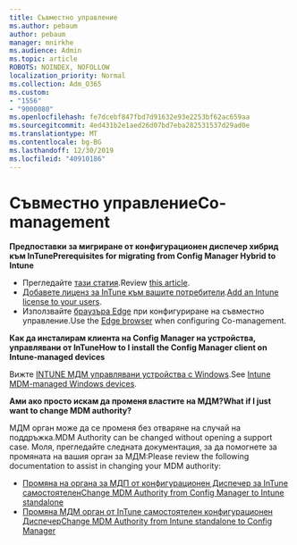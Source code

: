 ```yaml
---
title: Съвместно управление
ms.author: pebaum
author: pebaum
manager: mnirkhe
ms.audience: Admin
ms.topic: article
ROBOTS: NOINDEX, NOFOLLOW
localization_priority: Normal
ms.collection: Adm_O365
ms.custom:
- "1556"
- "9000080"
ms.openlocfilehash: fe7dcebf847fbd7d91632e93e2253bf62ac659aa
ms.sourcegitcommit: 4ed431b2e1aed26d07bd7eba282531537d29ad0e
ms.translationtype: MT
ms.contentlocale: bg-BG
ms.lasthandoff: 12/30/2019
ms.locfileid: "40910186"
---
```

# <a name="co-management"></a><span data-ttu-id="33e11-102">Съвместно управление</span><span class="sxs-lookup"><span data-stu-id="33e11-102">Co-management</span></span>

<span data-ttu-id="33e11-103">**Предпоставки за мигриране от конфигурационен диспечер хибрид към InTune**</span><span class="sxs-lookup"><span data-stu-id="33e11-103">**Prerequisites for migrating from Config Manager Hybrid to Intune**</span></span>

- <span data-ttu-id="33e11-104">Прегледайте [тази статия](https://docs.microsoft.com/sccm/mdm/deploy-use/migrate-hybridmdm-to-intunesa).</span><span class="sxs-lookup"><span data-stu-id="33e11-104">Review [this article](https://docs.microsoft.com/sccm/mdm/deploy-use/migrate-hybridmdm-to-intunesa).</span></span>
- <span data-ttu-id="33e11-105">[Добавете лиценз за InTune към вашите потребители](https://docs.microsoft.com/intune/licenses-assign).</span><span class="sxs-lookup"><span data-stu-id="33e11-105">[Add an Intune license to your users](https://docs.microsoft.com/intune/licenses-assign).</span></span>
- <span data-ttu-id="33e11-106">Използвайте [браузъра Edge](https://www.microsoft.com/windows/microsoft-edge) при конфигуриране на съвместно управление.</span><span class="sxs-lookup"><span data-stu-id="33e11-106">Use the [Edge browser](https://www.microsoft.com/windows/microsoft-edge) when configuring Co-management.</span></span>

<span data-ttu-id="33e11-107">**Как да инсталирам клиента на Config Manager на устройства, управлявани от InTune**</span><span class="sxs-lookup"><span data-stu-id="33e11-107">**How to I install the Config Manager client on Intune-managed devices**</span></span>

<span data-ttu-id="33e11-108">Вижте [INTUNE МДМ управлявани устройства с Windows](https://docs.microsoft.com/sccm/core/clients/deploy/deploy-clients-to-windows-computers#bkmk_mdm).</span><span class="sxs-lookup"><span data-stu-id="33e11-108">See [Intune MDM-managed Windows devices](https://docs.microsoft.com/sccm/core/clients/deploy/deploy-clients-to-windows-computers#bkmk_mdm).</span></span>

<span data-ttu-id="33e11-109">**Ами ако просто искам да променя властите на МДМ?**</span><span class="sxs-lookup"><span data-stu-id="33e11-109">**What if I just want to change MDM authority?**</span></span>

<span data-ttu-id="33e11-110">МДМ орган може да се променя без отваряне на случай на поддръжка.</span><span class="sxs-lookup"><span data-stu-id="33e11-110">MDM Authority can be changed without opening a support case.</span></span> <span data-ttu-id="33e11-111">Моля, прегледайте следната документация, за да помогнете за промяната на вашия орган за МДМ:</span><span class="sxs-lookup"><span data-stu-id="33e11-111">Please review the following documentation to assist in changing your MDM authority:</span></span>
- [<span data-ttu-id="33e11-112">Промяна на органа за МДП от конфигурационен Диспечер за InTune самостоятелен</span><span class="sxs-lookup"><span data-stu-id="33e11-112">Change MDM Authority from Config Manager to Intune standalone</span></span>](https://docs.microsoft.com/sccm/mdm/deploy-use/migrate-change-mdm-authority)
- [<span data-ttu-id="33e11-113">Промяна МДМ орган от InTune самостоятелен конфигурационен Диспечер</span><span class="sxs-lookup"><span data-stu-id="33e11-113">Change MDM Authority from Intune standalone to Config Manager</span></span>](https://docs.microsoft.com/intune-classic/deploy-use/prerequisites-for-enrollment#what-to-do-if-you-choose-the-wrong-mdm-authority-setting)